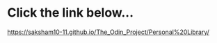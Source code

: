 <h1>Click the link below...</h1>

https://saksham10-11.github.io/The_Odin_Project/Personal%20Library/
